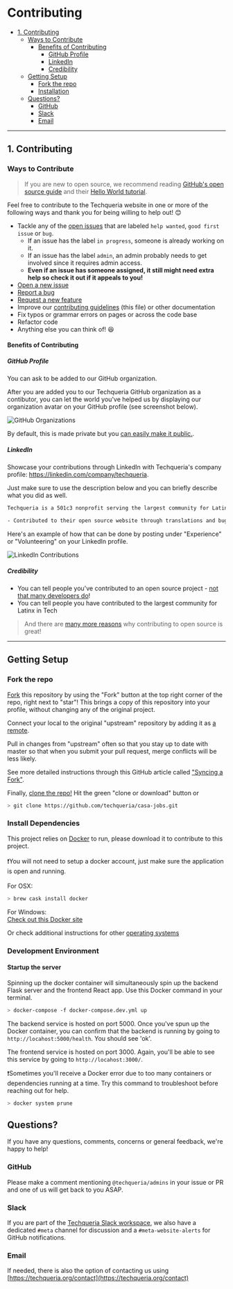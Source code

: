 # Contributing

<!-- TOC -->

- [1. Contributing](#contributing)
  - [Ways to Contribute](#ways-to-contribute)
    - [Benefits of Contributing](#benefits-of-contributing)
      - [GitHub Profile](#github-profile)
      - [LinkedIn](#linkedin)
      - [Credibility](#credibility)
  - [Getting Setup](#getting-setup)
    - [Fork the repo](#fork-the-repo)
    - [Installation](#installation)  
  - [Questions?](#questions)
    - [GitHub](#github)
    - [Slack](#slack)
    - [Email](#email)

<!-- /TOC -->

***  
## 1. Contributing

### Ways to Contribute

> If you are new to open source, we recommend reading [GitHub's open source guide](https://opensource.guide/how-to-contribute/) and their [Hello World tutorial](https://guides.github.com/activities/hello-world/).

Feel free to contribute to the Techqueria website in one or more of the following ways and thank you for being willing to help out! 😊

- Tackle any of the [open issues](https://github.com/techqueria/casa-jobs/issues) that are labeled `help wanted`, `good first issue` or `bug`.
  - If an issue has the label `in progress`, someone is already working on it.
  - If an issue has the label `admin`, an admin probably needs to get involved since it requires admin access.
  - **Even if an issue has someone assigned, it still might need extra help so check it out if it appeals to you!**
- [Open a new issue](https://github.com/techqueria/casa-jobs/issues/new/choose)
- [Report a bug](https://github.com/techqueria/casa-jobs/issues/new?assignees=KGmajor&labels=bug&template=bug_report.md&title=%5BBUG%5D)
- [Request a new feature](https://github.com/techqueria/casa-jobs/issues/new?assignees=&labels=enhancement&template=feature_request.md&title=%5BFeature+Request%5D)
- Improve our [contributing guidelines](https://github.com/techqueria/casa-jobs/blob/master/.github/CONTRIBUTING.md) (this file) or other documentation
- Fix typos or grammar errors on pages or across the code base
- Refactor code
- Anything else you can think of! 😆

#### Benefits of Contributing

##### GitHub Profile

You can ask to be added to our GitHub organization.

After you are added you to our Techqueria GitHub organization as a contibutor, you can let the world you've helped us by displaying our organization avatar on your GitHub profile (see screenshot below).

![GitHub Organizations](https://i.imgur.com/DpZcMFl.jpg)

By default, this is made private but you [can easily make it public.](https://help.github.com/en/articles/publicizing-or-hiding-organization-membership).

##### LinkedIn

Showcase your contributions through LinkedIn with Techqueria's company profile: https://linkedin.com/company/techqueria.

Just make sure to use the description below and you can briefly describe what you did as well.

```txt
Techqueria is a 501c3 nonprofit serving the largest community for Latinx in Tech.

- Contributed to their open source website through translations and bug fixes
```

Here's an example of how that can be done by posting under "Experience" or "Volunteering" on your LinkedIn profile.

![LinkedIn Contributions](https://i.imgur.com/t01auIB.jpg)

##### Credibility

- You can tell people you've contributed to an open source project - [not that many developers do](https://www.digitalocean.com/currents/october-2018/)!
- You can tell people you have contributed to the largest community for Latinx in Tech  

> And there are [many more reasons](https://opensource.guide/how-to-contribute/) why contributing to open source is great!
***
## Getting Setup  
### Fork the repo

[Fork](https://github.com/techqueria/casa-jobs#fork-destination-box) this repository by using the "Fork" button at the top right corner of the repo, right next to "star"! This brings a copy of this repository into your profile, without changing any of the original project. 

Connect your local to the original "upstream" repository by adding it as [a remote](https://help.github.com/articles/configuring-a-remote-for-a-fork/).

Pull in changes from "upstream" often so that you stay up to date with master so that when you submit your pull request, merge conflicts will be less likely.

See more detailed instructions through this GitHub article called ["Syncing a Fork"](https://help.github.com/articles/syncing-a-fork/).

Finally, [clone the repo!](https://help.github.com/en/github/getting-started-with-github/fork-a-repo#step-2-create-a-local-clone-of-your-fork)
Hit the green "clone or download" button or   
```bash
> git clone https://github.com/techqueria/casa-jobs.git
```  

### Install Dependencies

This project relies on [Docker](https://www.docker.com/) to run, please download it to contribute to this project.  
<br>
❗You will not need to setup a docker account, just make sure the application is open and running.  
<br>
For OSX:
```bash
> brew cask install docker
```   

For Windows:  
[Check out this Docker site](https://hub.docker.com/editions/community/docker-ce-desktop-windows)

Or check additional instructions for other [operating systems](https://gist.github.com/rstacruz/297fc799f094f55d062b982f7dac9e41)

### Development Environment

#### Startup the server   
Spinning up the docker container will simultaneously spin up the backend Flask server and the frontend React app. Use this Docker command in your terminal.  
```bash
> docker-compose -f docker-compose.dev.yml up 
```
The backend service is hosted on port 5000. Once you've spun up the Docker container, you can confirm that the backend is running by going to `http://locahost:5000/health`. You should see 'ok'.   

The frontend service is hosted on port 3000. Again, you'll be able to see this service by going to `http://locahost:3000/`.  

❗Sometimes you'll receive a Docker error due to too many containers or dependencies running at a time. Try this command to troubleshoot before reaching out for help.  
```bash
> docker system prune
```  
## Questions?

If you have any questions, comments, concerns or general feedback, we're happy to help!

### GitHub

Please make a comment mentioning `@techqueria/admins` in your issue or PR and one of us will get back to you ASAP.

### Slack

If you are part of the [Techqueria Slack workspace](https://techqueria.org/slack/), we also have a dedicated `#meta` channel for discussion and a `#meta-website-alerts` for GitHub notifications.

### Email

If needed, there is also the option of contacting us using [https://techqueria.org/contact](https://techqueria.org/contact)
